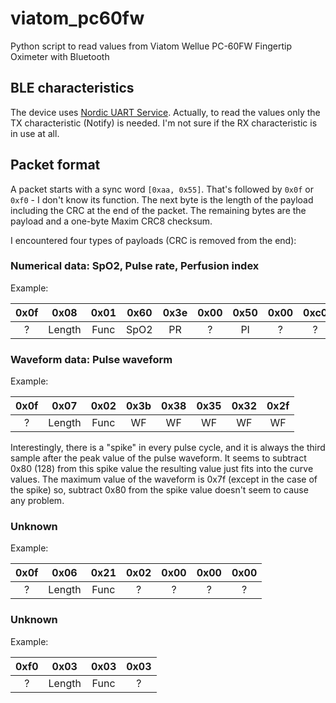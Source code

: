 # viatom_pc60fw

Python script to read values from Viatom Wellue PC-60FW Fingertip Oximeter with Bluetooth

## BLE characteristics

The device uses [Nordic UART Service](https://developer.nordicsemi.com/nRF_Connect_SDK/doc/latest/nrf/include/bluetooth/services/nus.html). Actually, to read the values only the TX characteristic (Notify) is needed. I'm not sure if the RX characteristic is in use at all.

## Packet format

A packet starts with a sync word `[0xaa, 0x55]`. That's followed by `0x0f` or `0xf0` - I don't know its function. The next byte is the length of the payload including the CRC at the end of the packet. The remaining bytes are the payload and a one-byte Maxim CRC8 checksum.

I encountered four types of payloads (CRC is removed from the end):

### Numerical data: SpO2, Pulse rate, Perfusion index

Example:

| 0x0f |  0x08 | 0x01 | 0x60 | 0x3e | 0x00 | 0x50 | 0x00 | 0xc0 |
|:----:|:-----:|:----:|:----:|:----:|:----:|:----:|:----:|:----:|
|   ?  | Length| Func | SpO2 |  PR  |   ?  |  PI  |   ?  |   ?  |

### Waveform data: Pulse waveform

Example:

| 0x0f |  0x07 | 0x02 | 0x3b | 0x38 | 0x35 | 0x32 | 0x2f |
|:----:|:-----:|:----:|:----:|:----:|:----:|:----:|:----:|
|   ?  | Length| Func |  WF  |  WF  |  WF  |  WF  |  WF  |

Interestingly, there is a "spike" in every pulse cycle, and it is always the third sample after the peak value of the pulse waveform. It seems to subtract 0x80 (128) from this spike value the resulting value just fits into the curve values. The maximum value of the waveform is 0x7f (except in the case of the spike) so, subtract 0x80 from the spike value doesn't seem to cause any problem.

### Unknown

Example:

| 0x0f |  0x06 | 0x21 | 0x02 | 0x00 | 0x00 | 0x00 |
|:----:|:-----:|:----:|:----:|:----:|:----:|:----:|
|   ?  | Length| Func |   ?  |   ?  |   ?  |   ?  |

### Unknown

Example:

| 0xf0 |  0x03 | 0x03 | 0x03 |
|:----:|:-----:|:----:|:----:|
|   ?  | Length| Func |   ?  |
